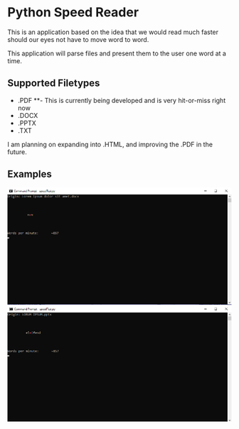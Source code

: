 # Python Speed Reader

This is an application based on the idea that we would read much faster should
our eyes not have to move word to word.

This application will parse files and present them to the user one word at a time.

## Supported Filetypes

- .PDF
**- This is currently being developed and is very hit-or-miss right now
- .DOCX
- .PPTX
- .TXT

I am planning on expanding into .HTML, and improving the .PDF in the future.

## Examples

![Speed Reader in Action](https://github.com/NolanKingdon/Python_Speed_Reader/blob/master/imgs/sample.PNG "Example of the Reader running")
![Speed Reader in Action](https://github.com/NolanKingdon/Python_Speed_Reader/blob/master/imgs/sample2.PNG "")
